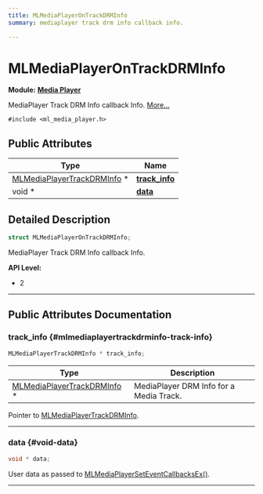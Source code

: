 ```yaml
---
title: MLMediaPlayerOnTrackDRMInfo
summary: mediaplayer track drm info callback info. 

---
```


# MLMediaPlayerOnTrackDRMInfo

**Module:** **[Media Player](/versioned_docs/version-22-May-2023/api-ref/api/Modules/group___media_player/group___media_player.md)**



MediaPlayer Track DRM Info callback Info.  [More...](#detailed-description)


`#include <ml_media_player.h>`

## Public Attributes

| Type           | Name           |
| -------------- | -------------- |
| [MLMediaPlayerTrackDRMInfo](/versioned_docs/version-22-May-2023/api-ref/api/Modules/group___media_player/struct_m_l_media_player_track_d_r_m_info.md) * | **[track_info](/versioned_docs/version-22-May-2023/api-ref/api/Modules/group___media_player/struct_m_l_media_player_on_track_d_r_m_info.md#mlmediaplayertrackdrminfo-track-info)**  |
| void * | **[data](/versioned_docs/version-22-May-2023/api-ref/api/Modules/group___media_player/struct_m_l_media_player_on_track_d_r_m_info.md#void-data)**  |

## Detailed Description

```cpp
struct MLMediaPlayerOnTrackDRMInfo;
```

MediaPlayer Track DRM Info callback Info. 




**API Level:**
  * 2




-----------
## Public Attributes Documentation

### track_info {#mlmediaplayertrackdrminfo-track-info}

```cpp
MLMediaPlayerTrackDRMInfo * track_info;
```



| Type | Description |
|--|--|
| [MLMediaPlayerTrackDRMInfo](/versioned_docs/version-22-May-2023/api-ref/api/Modules/group___media_player/struct_m_l_media_player_track_d_r_m_info.md) * | MediaPlayer DRM Info for a Media Track.  |


Pointer to [MLMediaPlayerTrackDRMInfo](/versioned_docs/version-22-May-2023/api-ref/api/Modules/group___media_player/struct_m_l_media_player_track_d_r_m_info.md). 





-----------

### data {#void-data}

```cpp
void * data;
```


User data as passed to [MLMediaPlayerSetEventCallbacksEx()](/versioned_docs/version-22-May-2023/api-ref/api/Modules/group___media_player/group___media_player.md#mlresult-mlmediaplayerseteventcallbacksex). 





-----------


